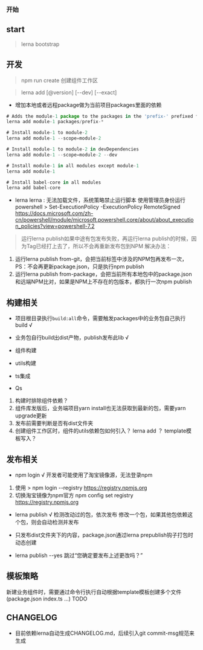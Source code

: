### 开始


## start 
> lerna bootstrap

## 开发
> npm run create 创建组件工作区

> lerna add [@version] [--dev] [--exact]
- 增加本地或者远程package做为当前项目packages里面的依赖
```js
# Adds the module-1 package to the packages in the 'prefix-' prefixed folders
lerna add module-1 packages/prefix-*

# Install module-1 to module-2
lerna add module-1 --scope=module-2

# Install module-1 to module-2 in devDependencies
lerna add module-1 --scope=module-2 --dev

# Install module-1 in all modules except module-1
lerna add module-1

# Install babel-core in all modules
lerna add babel-core
```


- lerna 
lerna : 无法加载文件，系统策略禁止运行脚本
使用管理员身份运行powershell  > Set-ExecutionPolicy -ExecutionPolicy RemoteSigned
https://docs.microsoft.com/zh-cn/powershell/module/microsoft.powershell.core/about/about_execution_policies?view=powershell-7.2

>运行lerna publish如果中途有包发布失败，再运行lerna publish的时候，因为Tag已经打上去了，所以不会再重新发布包到NPM
解决办法：
1. 运行lerna publish from-git，会把当前标签中涉及的NPM包再发布一次，PS：不会再更新package.json，只是执行npm publish
2. 运行lerna publish from-package，会把当前所有本地包中的package.json和远端NPM比对，如果是NPM上不存在的包版本，都执行一次npm publish

## 构建相关
- 项目根目录执行`build:all`命令，需要触发packages中的业务包自己执行build √
- 业务包自行build出dist产物，publish发布此lib √
- 组件构建
- utils构建
- ts集成

- Qs
1. 构建时排除组件依赖？
2. 组件库发版后，业务端项目yarn install也无法获取到最新的包，需要yarn upgrade更新
3. 发布前需要判断是否有dist文件夹
4. 创建组件工作区时，组件的utils依赖包如何引入？ lerna add ？ template模板写入？


## 发布相关

- npm login √
开发者可能使用了淘宝镜像源，无法登录npm
1. 使用 > npm login --registry https://registry.npmjs.org
2. 切换淘宝镜像为npm官方 npm config set registry https://registry.npmjs.org

- lerna publish √
检测改动过的包，依次发布
修改一个包，如果其他包依赖这个包，则会自动检测并发布

- 只发布dist文件夹下的内容，package.json通过lerna prepublish钩子打包时动态创建

- lerna publish --yes
跳过“您确定要发布上述更改吗？”

## 模板策略
新建业务组件时，需要通过命令行执行自动根据template模板创建多个文件 (package.json index.ts ...) TODO


## CHANGELOG
- 目前依赖lerna自动生成CHANGELOG.md，后续引入git commit-msg规范来生成